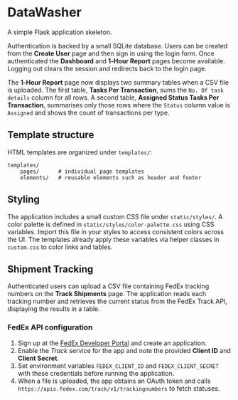 # DataWasher

A simple Flask application skeleton.

Authentication is backed by a small SQLite database.  Users can be created from
the **Create User** page and then sign in using the login form.  Once
authenticated the **Dashboard** and **1‑Hour Report** pages become available.
Logging out clears the session and redirects back to the login page.

The **1‑Hour Report** page now displays two summary tables when a CSV file is
uploaded.  The first table, **Tasks Per Transaction**, sums the ``No. Of task
details`` column for all rows.  A second table, **Assigned Status Tasks Per
Transaction**, summarises only those rows where the ``Status`` column value is
``Assigned`` and shows the count of transactions per type.

## Template structure

HTML templates are organized under `templates/`:

```
templates/
    pages/      # individual page templates
    elements/   # reusable elements such as header and footer
```

## Styling

The application includes a small custom CSS file under `static/styles/`. A color palette is defined in `static/styles/color-palette.css` using CSS variables. Import this file in your styles to access consistent colors across the UI. The templates already apply these variables via helper classes in `custom.css` to color links and tables.

## Shipment Tracking

Authenticated users can upload a CSV file containing FedEx tracking numbers on the **Track Shipments** page. The application reads each tracking number and retrieves the current status from the FedEx Track API, displaying the results in a table.

### FedEx API configuration

1. Sign up at the [FedEx Developer Portal](https://developer.fedex.com/) and create an application.
2. Enable the *Track* service for the app and note the provided **Client ID** and **Client Secret**.
3. Set environment variables `FEDEX_CLIENT_ID` and `FEDEX_CLIENT_SECRET` with these credentials before running the application.
4. When a file is uploaded, the app obtains an OAuth token and calls `https://apis.fedex.com/track/v1/trackingnumbers` to fetch statuses.
